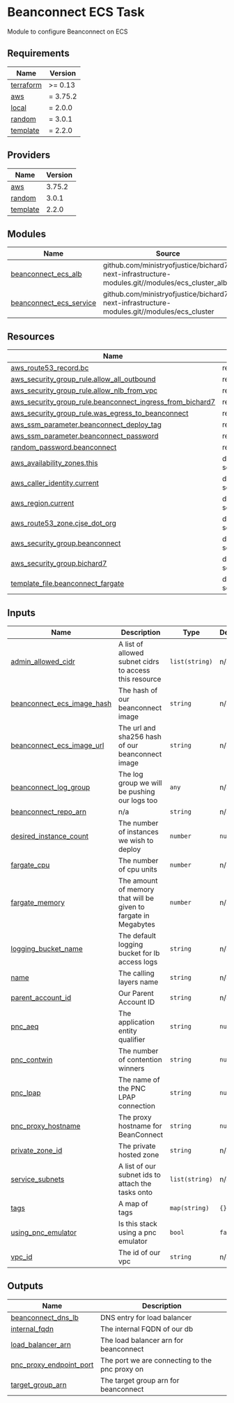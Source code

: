 # Beanconnect ECS Task

Module to configure Beanconnect on ECS
<!-- BEGIN_TF_DOCS -->
## Requirements

| Name | Version |
|------|---------|
| <a name="requirement_terraform"></a> [terraform](#requirement\_terraform) | >= 0.13 |
| <a name="requirement_aws"></a> [aws](#requirement\_aws) | = 3.75.2 |
| <a name="requirement_local"></a> [local](#requirement\_local) | = 2.0.0 |
| <a name="requirement_random"></a> [random](#requirement\_random) | = 3.0.1 |
| <a name="requirement_template"></a> [template](#requirement\_template) | = 2.2.0 |

## Providers

| Name | Version |
|------|---------|
| <a name="provider_aws"></a> [aws](#provider\_aws) | 3.75.2 |
| <a name="provider_random"></a> [random](#provider\_random) | 3.0.1 |
| <a name="provider_template"></a> [template](#provider\_template) | 2.2.0 |

## Modules

| Name | Source | Version |
|------|--------|---------|
| <a name="module_beanconnect_ecs_alb"></a> [beanconnect\_ecs\_alb](#module\_beanconnect\_ecs\_alb) | github.com/ministryofjustice/bichard7-next-infrastructure-modules.git//modules/ecs_cluster_alb | n/a |
| <a name="module_beanconnect_ecs_service"></a> [beanconnect\_ecs\_service](#module\_beanconnect\_ecs\_service) | github.com/ministryofjustice/bichard7-next-infrastructure-modules.git//modules/ecs_cluster | n/a |

## Resources

| Name | Type |
|------|------|
| [aws_route53_record.bc](https://registry.terraform.io/providers/hashicorp/aws/3.75.2/docs/resources/route53_record) | resource |
| [aws_security_group_rule.allow_all_outbound](https://registry.terraform.io/providers/hashicorp/aws/3.75.2/docs/resources/security_group_rule) | resource |
| [aws_security_group_rule.allow_nlb_from_vpc](https://registry.terraform.io/providers/hashicorp/aws/3.75.2/docs/resources/security_group_rule) | resource |
| [aws_security_group_rule.beanconnect_ingress_from_bichard7](https://registry.terraform.io/providers/hashicorp/aws/3.75.2/docs/resources/security_group_rule) | resource |
| [aws_security_group_rule.was_egress_to_beanconnect](https://registry.terraform.io/providers/hashicorp/aws/3.75.2/docs/resources/security_group_rule) | resource |
| [aws_ssm_parameter.beanconnect_deploy_tag](https://registry.terraform.io/providers/hashicorp/aws/3.75.2/docs/resources/ssm_parameter) | resource |
| [aws_ssm_parameter.beanconnect_password](https://registry.terraform.io/providers/hashicorp/aws/3.75.2/docs/resources/ssm_parameter) | resource |
| [random_password.beanconnect](https://registry.terraform.io/providers/hashicorp/random/3.0.1/docs/resources/password) | resource |
| [aws_availability_zones.this](https://registry.terraform.io/providers/hashicorp/aws/3.75.2/docs/data-sources/availability_zones) | data source |
| [aws_caller_identity.current](https://registry.terraform.io/providers/hashicorp/aws/3.75.2/docs/data-sources/caller_identity) | data source |
| [aws_region.current](https://registry.terraform.io/providers/hashicorp/aws/3.75.2/docs/data-sources/region) | data source |
| [aws_route53_zone.cjse_dot_org](https://registry.terraform.io/providers/hashicorp/aws/3.75.2/docs/data-sources/route53_zone) | data source |
| [aws_security_group.beanconnect](https://registry.terraform.io/providers/hashicorp/aws/3.75.2/docs/data-sources/security_group) | data source |
| [aws_security_group.bichard7](https://registry.terraform.io/providers/hashicorp/aws/3.75.2/docs/data-sources/security_group) | data source |
| [template_file.beanconnect_fargate](https://registry.terraform.io/providers/hashicorp/template/2.2.0/docs/data-sources/file) | data source |

## Inputs

| Name | Description | Type | Default | Required |
|------|-------------|------|---------|:--------:|
| <a name="input_admin_allowed_cidr"></a> [admin\_allowed\_cidr](#input\_admin\_allowed\_cidr) | A list of allowed subnet cidrs to access this resource | `list(string)` | n/a | yes |
| <a name="input_beanconnect_ecs_image_hash"></a> [beanconnect\_ecs\_image\_hash](#input\_beanconnect\_ecs\_image\_hash) | The hash of our beanconnect image | `string` | n/a | yes |
| <a name="input_beanconnect_ecs_image_url"></a> [beanconnect\_ecs\_image\_url](#input\_beanconnect\_ecs\_image\_url) | The url and sha256 hash of our beanconnect image | `string` | n/a | yes |
| <a name="input_beanconnect_log_group"></a> [beanconnect\_log\_group](#input\_beanconnect\_log\_group) | The log group we will be pushing our logs too | `any` | n/a | yes |
| <a name="input_beanconnect_repo_arn"></a> [beanconnect\_repo\_arn](#input\_beanconnect\_repo\_arn) | n/a | `string` | n/a | yes |
| <a name="input_desired_instance_count"></a> [desired\_instance\_count](#input\_desired\_instance\_count) | The number of instances we wish to deploy | `number` | `null` | no |
| <a name="input_fargate_cpu"></a> [fargate\_cpu](#input\_fargate\_cpu) | The number of cpu units | `number` | n/a | yes |
| <a name="input_fargate_memory"></a> [fargate\_memory](#input\_fargate\_memory) | The amount of memory that will be given to fargate in Megabytes | `number` | n/a | yes |
| <a name="input_logging_bucket_name"></a> [logging\_bucket\_name](#input\_logging\_bucket\_name) | The default logging bucket for lb access logs | `string` | n/a | yes |
| <a name="input_name"></a> [name](#input\_name) | The calling layers name | `string` | n/a | yes |
| <a name="input_parent_account_id"></a> [parent\_account\_id](#input\_parent\_account\_id) | Our Parent Account ID | `string` | n/a | yes |
| <a name="input_pnc_aeq"></a> [pnc\_aeq](#input\_pnc\_aeq) | The application entity qualifier | `string` | `null` | no |
| <a name="input_pnc_contwin"></a> [pnc\_contwin](#input\_pnc\_contwin) | The number of contention winners | `string` | `null` | no |
| <a name="input_pnc_lpap"></a> [pnc\_lpap](#input\_pnc\_lpap) | The name of the PNC LPAP connection | `string` | `null` | no |
| <a name="input_pnc_proxy_hostname"></a> [pnc\_proxy\_hostname](#input\_pnc\_proxy\_hostname) | The proxy hostname for BeanConnect | `string` | `null` | no |
| <a name="input_private_zone_id"></a> [private\_zone\_id](#input\_private\_zone\_id) | The private hosted zone | `string` | n/a | yes |
| <a name="input_service_subnets"></a> [service\_subnets](#input\_service\_subnets) | A list of our subnet ids to attach the tasks onto | `list(string)` | n/a | yes |
| <a name="input_tags"></a> [tags](#input\_tags) | A map of tags | `map(string)` | `{}` | no |
| <a name="input_using_pnc_emulator"></a> [using\_pnc\_emulator](#input\_using\_pnc\_emulator) | Is this stack using a pnc emulator | `bool` | `false` | no |
| <a name="input_vpc_id"></a> [vpc\_id](#input\_vpc\_id) | The id of our vpc | `string` | n/a | yes |

## Outputs

| Name | Description |
|------|-------------|
| <a name="output_beanconnect_dns_lb"></a> [beanconnect\_dns\_lb](#output\_beanconnect\_dns\_lb) | DNS entry for load balancer |
| <a name="output_internal_fqdn"></a> [internal\_fqdn](#output\_internal\_fqdn) | The internal FQDN of our db |
| <a name="output_load_balancer_arn"></a> [load\_balancer\_arn](#output\_load\_balancer\_arn) | The load balancer arn for beanconnect |
| <a name="output_pnc_proxy_endpoint_port"></a> [pnc\_proxy\_endpoint\_port](#output\_pnc\_proxy\_endpoint\_port) | The port we are connecting to the pnc proxy on |
| <a name="output_target_group_arn"></a> [target\_group\_arn](#output\_target\_group\_arn) | The target group arn for beanconnect |
<!-- END_TF_DOCS -->
